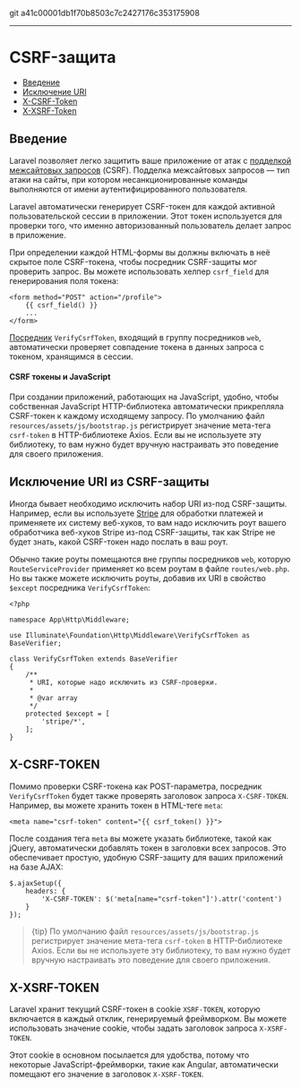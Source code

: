 git a41c00001db1f70b8503c7c2427176c353175908

---

# CSRF-защита

- [Введение](#csrf-introduction)
- [Исключение URI](#csrf-excluding-uris)
- [X-CSRF-Token](#csrf-x-csrf-token)
- [X-XSRF-Token](#csrf-x-xsrf-token)

<a name="csrf-introduction"></a>
## Введение

Laravel позволяет легко защитить ваше приложение от атак с [подделкой межсайтовых запросов](https://en.wikipedia.org/wiki/Cross-site_request_forgery) (CSRF). Подделка межсайтовых запросов — тип атаки на сайты, при котором несанкционированные команды выполняются от имени аутентифицированного пользователя.

Laravel автоматически генерирует CSRF-токен для каждой активной пользовательской сессии в приложении. Этот токен используется для проверки того, что именно авторизованный пользователь делает запрос в приложение.

При определении каждой HTML-формы вы должны включать в неё скрытое поле CSRF-токена, чтобы посредник CSRF-защиты мог проверить запрос. Вы можете использовать хелпер `csrf_field` для генерирования поля токена:

    <form method="POST" action="/profile">
        {{ csrf_field() }}
        ...
    </form>

[Посредник](/docs/{{version}}/middleware) `VerifyCsrfToken`, входящий в группу посредников `web`, автоматически проверяет совпадение токена в данных запроса с токеном, хранящимся в сессии.

#### CSRF токены и JavaScript

При создании приложений, работающих на JavaScript, удобно, чтобы собственная JavaScript HTTP-библиотека автоматически прикрепляла CSRF-токен к каждому исходящему запросу. По умолчанию файл `resources/assets/js/bootstrap.js` регистрирует значение мета-тега `csrf-token` в HTTP-библиотеке Axios. Если вы не используете эту библиотеку, то вам нужно будет вручную настраивать это поведение для своего приложения.

<a name="csrf-excluding-uris"></a>
## Исключение URI из CSRF-защиты

Иногда бывает необходимо исключить набор URI из-под CSRF-защиты. Например, если вы используете [Stripe](https://stripe.com) для обработки платежей и применяете их систему веб-хуков, то вам надо исключить роут вашего обработчика веб-хуков Stripe из-под CSRF-защиты, так как Stripe не будет знать, какой CSRF-токен надо послать в ваш роут.

Обычно такие роуты помещаются вне группы посредников `web`, которую `RouteServiceProvider` применяет ко всем роутам в файле `routes/web.php`. Но вы также можете исключить роуты, добавив их URI в свойство `$except` посредника `VerifyCsrfToken`:

    <?php

    namespace App\Http\Middleware;

    use Illuminate\Foundation\Http\Middleware\VerifyCsrfToken as BaseVerifier;

    class VerifyCsrfToken extends BaseVerifier
    {
        /**
         * URI, которые надо исключить из CSRF-проверки.
         *
         * @var array
         */
        protected $except = [
            'stripe/*',
        ];
    }

<a name="csrf-x-csrf-token"></a>
## X-CSRF-TOKEN

Помимо проверки CSRF-токена как POST-параметра, посредник `VerifyCsrfToken`  будет также проверять заголовок запроса `X-CSRF-TOKEN`. Например, вы можете хранить токен в HTML-теге `meta`:

    <meta name="csrf-token" content="{{ csrf_token() }}">

После создания тега `meta` вы можете указать библиотеке, такой как jQuery, автоматически добавлять токен в заголовки всех запросов. Это обеспечивает простую, удобную CSRF-защиту для ваших приложений на базе AJAX:

    $.ajaxSetup({
        headers: {
            'X-CSRF-TOKEN': $('meta[name="csrf-token"]').attr('content')
        }
    });

> {tip} По умолчанию файл `resources/assets/js/bootstrap.js` регистрирует значение мета-тега `csrf-token` в HTTP-библиотеке Axios. Если вы не используете эту библиотеку, то вам нужно будет вручную настраивать это поведение для своего приложения.

<a name="csrf-x-xsrf-token"></a>
## X-XSRF-TOKEN

Laravel хранит текущий CSRF-токен в cookie `XSRF-TOKEN`, которую включается в каждый отклик, генерируемый фреймворком. Вы можете использовать значение cookie, чтобы задать заголовок запроса `X-XSRF-TOKEN`.

Этот cookie в основном посылается для удобства, потому что некоторые JavaScript-фреймворки, такие как Angular, автоматически помещают его значение в заголовок `X-XSRF-TOKEN`.
